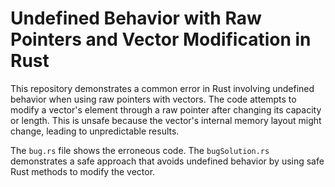 # Undefined Behavior with Raw Pointers and Vector Modification in Rust

This repository demonstrates a common error in Rust involving undefined behavior when using raw pointers with vectors. The code attempts to modify a vector's element through a raw pointer after changing its capacity or length. This is unsafe because the vector's internal memory layout might change, leading to unpredictable results.

The `bug.rs` file shows the erroneous code. The `bugSolution.rs` demonstrates a safe approach that avoids undefined behavior by using safe Rust methods to modify the vector. 